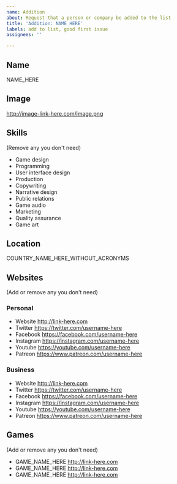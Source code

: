 ```yaml
---
name: Addition
about: Request that a person or company be added to the list
title: 'Addition: NAME_HERE'
labels: add to list, good first issue
assignees: ''

---
```


## Name 
NAME_HERE

## Image
http://image-link-here.com/image.png

## Skills 
(Remove any you don't need)
- Game design
- Programming
- User interface design
- Production
- Copywriting
- Narrative design
- Public relations
- Game audio
- Marketing
- Quality assurance
- Game art 

## Location 
COUNTRY_NAME_HERE_WITHOUT_ACRONYMS

## Websites 
(Add or remove any you don't need)

### Personal 

- Website http://link-here.com 
- Twitter https://twitter.com/username-here 
- Facebook https://facebook.com/username-here 
- Instagram https://instagram.com/username-here 
- Youtube https://youtube.com/username-here 
- Patreon https://www.patreon.com/username-here 

### Business 

- Website http://link-here.com 
- Twitter https://twitter.com/username-here 
- Facebook https://facebook.com/username-here 
- Instagram https://instagram.com/username-here 
- Youtube https://youtube.com/username-here 
- Patreon https://www.patreon.com/username-here 

## Games 
(Add or remove any you don't need)
- GAME_NAME_HERE http://link-here.com
- GAME_NAME_HERE http://link-here.com
- GAME_NAME_HERE http://link-here.com
